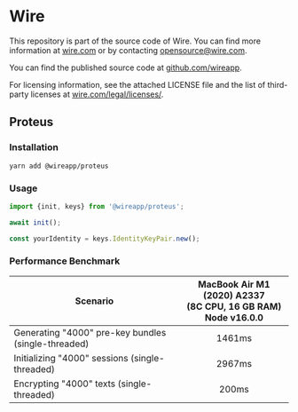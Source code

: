 # Wire

This repository is part of the source code of Wire. You can find more information at [wire.com](https://wire.com) or by contacting opensource@wire.com.

You can find the published source code at [github.com/wireapp](https://github.com/wireapp).

For licensing information, see the attached LICENSE file and the list of third-party licenses at [wire.com/legal/licenses/](https://wire.com/legal/licenses/).

## Proteus

### Installation

```
yarn add @wireapp/proteus
```

### Usage

```typescript
import {init, keys} from '@wireapp/proteus';

await init();

const yourIdentity = keys.IdentityKeyPair.new();
```

### Performance Benchmark

| Scenario | MacBook Air M1 (2020) A2337<br>(8C CPU, 16 GB RAM)<br>Node v16.0.0 |
| --- | :---: |
| Generating "4000" pre-key bundles (single-threaded) | 1461ms |
| Initializing "4000" sessions (single-threaded) | 2967ms |
| Encrypting "4000" texts (single-threaded) | 200ms |